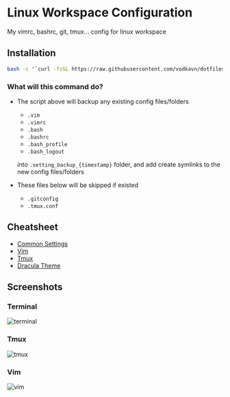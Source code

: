 # Linux Workspace Configuration

My vimrc, bashrc, git, tmux... config for linux workspace

## Installation

```bash
bash -c "`curl -fsSL https://raw.githubusercontent.com/vodkavn/dotfiles/master/install.sh`"
```

### What will this command do?

- The script above will backup any existing config files/folders
  - `.vim`
  - `.vimrc`
  - `.bash`
  - `.bashrc`
  - `.bash_profile`
  - `.bash_logout`

  into `.setting_backup_{timestamp}` folder, and add create symlinks to the new config files/folders

- These files below will be skipped if existed
  - `.gitconfig`
  - `.tmux.conf`

## Cheatsheet

- [Common Settings](doc/common.md)
- [Vim](doc/vim.md)
- [Tmux](doc/tmux.md)
- [Dracula Theme](doc/dracula.md)

## Screenshots

### Terminal

![terminal](https://user-images.githubusercontent.com/26565145/57319190-fdb23c80-7136-11e9-9ab7-41ec70211d09.png)

### Tmux

![tmux](https://user-images.githubusercontent.com/26565145/57541596-59283880-738a-11e9-8579-6f5520cf98fb.png)

### Vim

![vim](https://user-images.githubusercontent.com/26565145/57319244-1b7fa180-7137-11e9-865e-b8c3903ba720.png)
